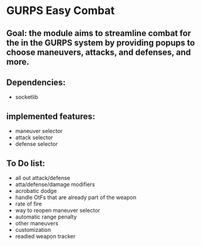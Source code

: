 # GURPS Easy Combat

## Goal: the module aims to streamline combat for the in the GURPS system by providing popups to choose maneuvers, attacks, and defenses, and more.

## Dependencies:
- socketlib

## implemented features:
- maneuver selector
- attack selector
- defense selector

## To Do list:
- all out attack/defense
- atta/defense/damage modifiers
- acrobatic dodge
- handle OtFs that are already part of the weapon
- rate of fire
- way to reopen maneuver selector
- automatic range penalty
- other maneuvers
- customization
- readied weapon tracker